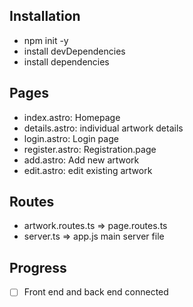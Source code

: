 ## Installation
- npm init -y
- install devDependencies
- install dependencies

## Pages
- index.astro: Homepage
- details.astro: individual artwork details
- login.astro: Login page
- register.astro: Registration.page
- add.astro: Add new artwork
- edit.astro: edit existing artwork

## Routes
- artwork.routes.ts => page.routes.ts
- server.ts => app.js main server file

## Progress
- [ ] Front end and back end connected 